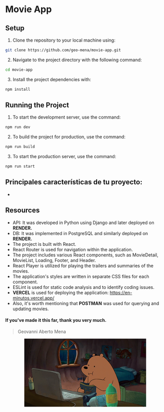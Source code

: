 # Movie App

## Setup

1. Clone the repository to your local machine using:

```sh
git clone https://github.com/geo-mena/movie-app.git
```

2. Navigate to the project directory with the following command:

```sh
cd movie-app
```

3. Install the project dependencies with:

```sh
npm install
```

## Running the Project

1. To start the development server, use the command:

```sh
npm run dev
```

2. To build the project for production, use the command:

```sh
npm run build
```

3. To start the production server, use the command:

```sh
npm run start
```

## Principales características de tu proyecto:

-

## Resources

- API: It was developed in Python using Django and later deployed on **RENDER.**
- DB: It was implemented in PostgreSQL and similarly deployed on **RENDER.**
- The project is built with React.
- React Router is used for navigation within the application.
- The project includes various React components, such as MovieDetail, MovieList, Loading, Footer, and Header.
- React Player is utilized for playing the trailers and summaries of the movies.
- The application's styles are written in separate CSS files for each component.
- ESLint is used for static code analysis and to identify coding issues.
- **VERCEL** is used for deploying the application: https://en-minutos.vercel.app/
- Also, it's worth mentioning that **POSTMAN** was used for querying and updating movies.

#### If you've made it this far, thank you very much.

> Geovanni Aberto Mena

<div align="center"><img src="https://github.com/darsaveli/Mariam/blob/main/1479814528_webarebears.gif" width="385px" align="center"></div>
